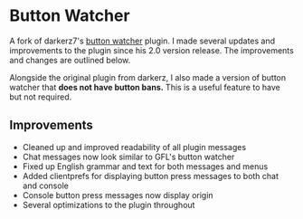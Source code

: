 
# Button Watcher

A fork of darkerz7's [button watcher](https://github.com/darkerz7/CSGO-Plugins/tree/master/buttonwatcher) plugin. I made several updates and improvements to the plugin since his 2.0 version release. The improvements and changes are outlined below.

Alongside the original plugin from darkerz, I also made a version of button watcher that **does not have button bans.** This is a useful feature to have but not required.

## Improvements

- Cleaned up and improved readability of all plugin messages
- Chat messages now look similar to GFL's button watcher
- Fixed up English grammar and text for both messages and menus
- Added clientprefs for displaying button press messages to both chat and console
- Console button press messages now display origin
- Several optimizations to the plugin throughout
